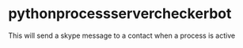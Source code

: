 # pythonprocessservercheckerbot
This will send a skype message to a contact when a process is active
